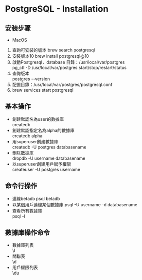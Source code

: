 # PostgreSQL - Installation  
## 安装步骤
- MacOS  
1. 查詢可安裝的版本
brew search postgresql  
2. 安裝版本10
brew install postgresql@10  
3. 啟動Postgresql，database 目錄：/usr/local/var/postgres  
pg_ctl -D /usr/local/var/postgres start/stop/restart/status
4. 查詢版本  
postgres --version
5. 配置目錄：/usr/local/var/postgres/postgresql.conf
6. brew services start postgresql

## 基本操作  
- 創建默認名為user的數據庫  
createdb  
- 創建默認指定名為alpha的數據庫  
createdb alpha  
- 用superuser創建數據庫  
createdb -U postgres databasename
- 刪除數據庫  
dropdb -U username databasename
- 以superuser創建用戶賦予權限  
createuser -U postgres username

## 命令行操作
- 連線betadb
psql betadb
- 以某個用戶連線某個數據庫
psql -U username -d databasename
- 查看所有數據庫  
psql -l

## 數據庫操作命令
- 數據庫列表  
\l
- 關聯表  
\d
- 用戶權限列表  
\du